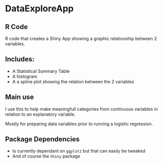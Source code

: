 # DataExploreApp
## R Code

R code that creates a Shiny App showing a graphic relationship between 2 variables.

## Includes:
* A Statistical Summary Table
* A histogram
* A a spline plot showing the relation between the 2 variables

## Main use

I use this to help make meaningfull categories from continuous variables in relation to an explanatory variable.   

Mostly for preparing data variables prior to running a logistic regression.

## Package Dependencies
* Is currently dependant on `ggplot2` but that can easily be tweaked
* And of course the `Shiny` package
